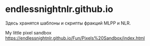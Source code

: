 # endlessnightnlr.github.io

Здесь хранятся шаблоны и скрипты фракций MLPP и NLR.

My little pixel sandbox https://endlessnightnlr.github.io/Fun/Pixels%20Sandbox/index.html
